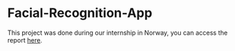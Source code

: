 # Facial-Recognition-App

This project was done during our internship in Norway, you can access the report [here](./rapport_stage_2A.pdf).
